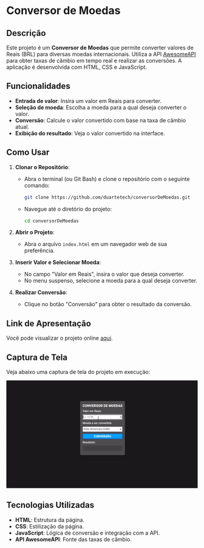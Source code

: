 # Conversor de Moedas

## Descrição

Este projeto é um **Conversor de Moedas** que permite converter valores de Reais (BRL) para diversas moedas internacionais. Utiliza a API [AwesomeAPI](https://economia.awesomeapi.com.br/) para obter taxas de câmbio em tempo real e realizar as conversões. A aplicação é desenvolvida com HTML, CSS e JavaScript.

## Funcionalidades

- **Entrada de valor**: Insira um valor em Reais para converter.
- **Seleção de moeda**: Escolha a moeda para a qual deseja converter o valor.
- **Conversão**: Calcule o valor convertido com base na taxa de câmbio atual.
- **Exibição do resultado**: Veja o valor convertido na interface.

## Como Usar

1. **Clonar o Repositório**:
   - Abra o terminal (ou Git Bash) e clone o repositório com o seguinte comando:
     ```bash
     git clone https://github.com/duartetech/conversorDeMoedas.git
     ```
   - Navegue até o diretório do projeto:
     ```bash
     cd conversorDeMoedas
     ```

2. **Abrir o Projeto**:
   - Abra o arquivo `index.html` em um navegador web de sua preferência.

3. **Inserir Valor e Selecionar Moeda**:
   - No campo "Valor em Reais", insira o valor que deseja converter.
   - No menu suspenso, selecione a moeda para a qual deseja converter.

4. **Realizar Conversão**:
   - Clique no botão "Conversão" para obter o resultado da conversão.

## Link de Apresentação

Você pode visualizar o projeto online [aqui](https://conversomoedas-duarte.netlify.app/).

## Captura de Tela

Veja abaixo uma captura de tela do projeto em execução:

![Captura de Tela](/capturatela.gif)

## Tecnologias Utilizadas

- **HTML**: Estrutura da página.
- **CSS**: Estilização da página.
- **JavaScript**: Lógica de conversão e integração com a API.
- **API AwesomeAPI**: Fonte das taxas de câmbio.
